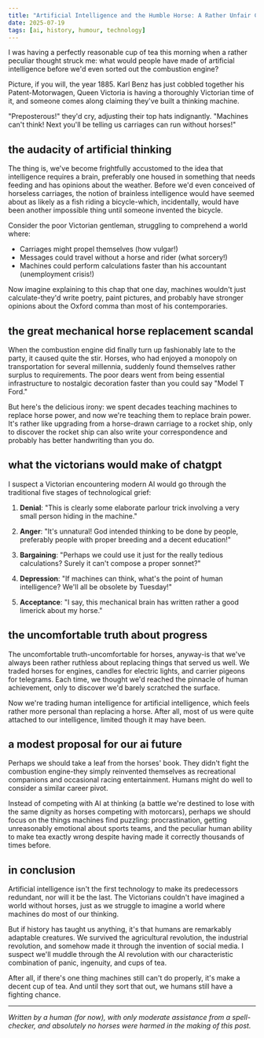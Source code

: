 ```yaml
---
title: "Artificial Intelligence and the Humble Horse: A Rather Unfair Comparison"
date: 2025-07-19
tags: [ai, history, humour, technology]
---
```


I was having a perfectly reasonable cup of tea this morning when a rather peculiar thought struck me: what would people have made of artificial intelligence before we'd even sorted out the combustion engine? 

Picture, if you will, the year 1885. Karl Benz has just cobbled together his Patent-Motorwagen, Queen Victoria is having a thoroughly Victorian time of it, and someone comes along claiming they've built a thinking machine.

"Preposterous!" they'd cry, adjusting their top hats indignantly. "Machines can't think! Next you'll be telling us carriages can run without horses!"

## the audacity of artificial thinking

The thing is, we've become frightfully accustomed to the idea that intelligence requires a brain, preferably one housed in something that needs feeding and has opinions about the weather. Before we'd even conceived of horseless carriages, the notion of brainless intelligence would have seemed about as likely as a fish riding a bicycle-which, incidentally, would have been another impossible thing until someone invented the bicycle.

Consider the poor Victorian gentleman, struggling to comprehend a world where:
- Carriages might propel themselves (how vulgar!)
- Messages could travel without a horse and rider (what sorcery!)
- Machines could perform calculations faster than his accountant (unemployment crisis!)

Now imagine explaining to this chap that one day, machines wouldn't just calculate-they'd write poetry, paint pictures, and probably have stronger opinions about the Oxford comma than most of his contemporaries.

## the great mechanical horse replacement scandal

When the combustion engine did finally turn up fashionably late to the party, it caused quite the stir. Horses, who had enjoyed a monopoly on transportation for several millennia, suddenly found themselves rather surplus to requirements. The poor dears went from being essential infrastructure to nostalgic decoration faster than you could say "Model T Ford."

But here's the delicious irony: we spent decades teaching machines to replace horse power, and now we're teaching them to replace brain power. It's rather like upgrading from a horse-drawn carriage to a rocket ship, only to discover the rocket ship can also write your correspondence and probably has better handwriting than you do.

## what the victorians would make of chatgpt

I suspect a Victorian encountering modern AI would go through the traditional five stages of technological grief:

1. **Denial**: "This is clearly some elaborate parlour trick involving a very small person hiding in the machine."

2. **Anger**: "It's unnatural! God intended thinking to be done by people, preferably people with proper breeding and a decent education!"

3. **Bargaining**: "Perhaps we could use it just for the really tedious calculations? Surely it can't compose a proper sonnet?"

4. **Depression**: "If machines can think, what's the point of human intelligence? We'll all be obsolete by Tuesday!"

5. **Acceptance**: "I say, this mechanical brain has written rather a good limerick about my horse."

## the uncomfortable truth about progress

The uncomfortable truth-uncomfortable for horses, anyway-is that we've always been rather ruthless about replacing things that served us well. We traded horses for engines, candles for electric lights, and carrier pigeons for telegrams. Each time, we thought we'd reached the pinnacle of human achievement, only to discover we'd barely scratched the surface.

Now we're trading human intelligence for artificial intelligence, which feels rather more personal than replacing a horse. After all, most of us were quite attached to our intelligence, limited though it may have been.

## a modest proposal for our ai future

Perhaps we should take a leaf from the horses' book. They didn't fight the combustion engine-they simply reinvented themselves as recreational companions and occasional racing entertainment. Humans might do well to consider a similar career pivot.

Instead of competing with AI at thinking (a battle we're destined to lose with the same dignity as horses competing with motorcars), perhaps we should focus on the things machines find puzzling: procrastination, getting unreasonably emotional about sports teams, and the peculiar human ability to make tea exactly wrong despite having made it correctly thousands of times before.

## in conclusion

Artificial intelligence isn't the first technology to make its predecessors redundant, nor will it be the last. The Victorians couldn't have imagined a world without horses, just as we struggle to imagine a world where machines do most of our thinking.

But if history has taught us anything, it's that humans are remarkably adaptable creatures. We survived the agricultural revolution, the industrial revolution, and somehow made it through the invention of social media. I suspect we'll muddle through the AI revolution with our characteristic combination of panic, ingenuity, and cups of tea.

After all, if there's one thing machines still can't do properly, it's make a decent cup of tea. And until they sort that out, we humans still have a fighting chance.

---

*Written by a human (for now), with only moderate assistance from a spell-checker, and absolutely no horses were harmed in the making of this post.*
